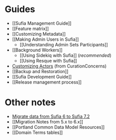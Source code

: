 # Guides

* [[Sufia Management Guide]]
* [[Feature matrix]]
* [[Customizing Metadata]]
* [[Making Admin Users in Sufia]]
    * [[Understanding Admin Sets Participants]]
* [[Background Workers]]
    * [[Using Sidekiq with Sufia]] (*recommended*)
    * [[Using Resque with Sufia]]
* [Customizing Actors](https://github.com/projecthydra-labs/curation_concerns/wiki/Actors) (from CurationConcerns)
* [[Backup and Restoration]]
* [[Sufia Development Guide]]
* [[Release management process]]

# Other notes

* [Migrate data from Sufia 6 to Sufia 7.2](https://github.com/projecthydra/sufia/wiki/Migrate-data-from-Sufia-6-to-Sufia-7.2-%5BWork-In-Progress%5D)
* [[Migration Notes from 5.x to 6.x]]
* [[Portland Common Data Model Resources]]
* [[Domain Terms tables]]

